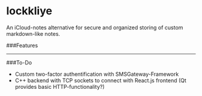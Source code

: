 # lockkliye
An iCloud-notes alternative for secure and organized storing of custom markdown-like notes.

###Features

***

###To-Do
- Custom two-factor authentification with SMSGateway-Framework
- C++ backend with TCP sockets to connect with React.js frontend (Qt provides basic HTTP-functionality?)